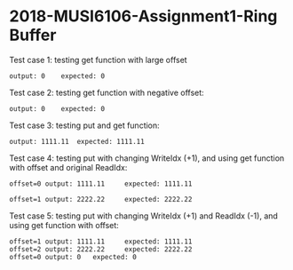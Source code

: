 # 2018-MUSI6106-Assignment1-Ring Buffer



Test case 1: testing get function with large offset 

```
output: 0	 expected: 0
```

Test case 2: testing get function with negative offset:

```
output: 0	 expected: 0
```

Test case 3: testing put and get function:

```
output: 1111.11	 expected: 1111.11
```

Test case 4: testing put with changing WriteIdx (+1), and using get function with offset and original ReadIdx:

```
offset=0 output: 1111.11	 expected: 1111.11

offset=1 output: 2222.22	 expected: 2222.22
```

Test case 5: testing put with changing WriteIdx (+1) and ReadIdx (-1), and using get function with offset:

```
offset=1 output: 1111.11	 expected: 1111.11
offset=2 output: 2222.22	 expected: 2222.22
offset=0 output: 0	 expected: 0
```
